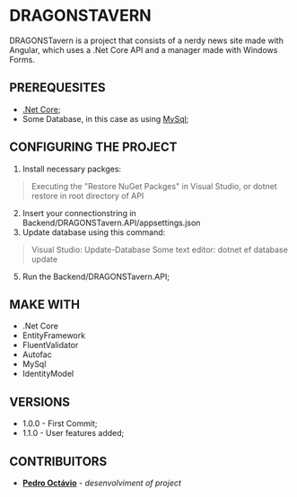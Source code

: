 # DRAGONSTAVERN
 DRAGONSTavern is a project that consists of a nerdy news site made with Angular, which uses a .Net Core API and a manager made with Windows Forms.
## PREREQUESITES
* [.Net Core](https://dotnet.microsoft.com/download);
* Some Database, in this case as using [MySql](https://www.mysql.com);
## CONFIGURING THE PROJECT
1) Install necessary packges:
> Executing the "Restore NuGet Packges" in Visual Studio, or dotnet restore in root directory of API
2) Insert your connectionstring in Backend/DRAGONSTavern.API/appsettings.json
3) Update database using this command:
> Visual Studio: Update-Database
> Some text editor: dotnet  ef database update
5) Run the Backend/DRAGONSTavern.API;
## MAKE WITH
* .Net Core
* EntityFramework
* FluentValidator
* Autofac
* MySql
* IdentityModel
## VERSIONS
* 1.0.0 - First Commit;
* 1.1.0 - User features added;
## CONTRIBUITORS
* [**Pedro Octávio**](https://github.com/pedro-octavio) - *desenvolviment of project*
